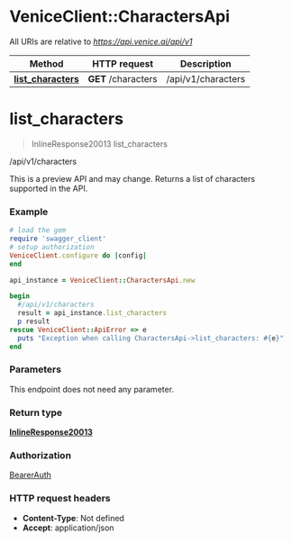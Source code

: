 # VeniceClient::CharactersApi

All URIs are relative to *https://api.venice.ai/api/v1*

Method | HTTP request | Description
------------- | ------------- | -------------
[**list_characters**](CharactersApi.md#list_characters) | **GET** /characters | /api/v1/characters

# **list_characters**
> InlineResponse20013 list_characters

/api/v1/characters

This is a preview API and may change. Returns a list of characters supported in the API.

### Example
```ruby
# load the gem
require 'swagger_client'
# setup authorization
VeniceClient.configure do |config|
end

api_instance = VeniceClient::CharactersApi.new

begin
  #/api/v1/characters
  result = api_instance.list_characters
  p result
rescue VeniceClient::ApiError => e
  puts "Exception when calling CharactersApi->list_characters: #{e}"
end
```

### Parameters
This endpoint does not need any parameter.

### Return type

[**InlineResponse20013**](InlineResponse20013.md)

### Authorization

[BearerAuth](../README.md#BearerAuth)

### HTTP request headers

 - **Content-Type**: Not defined
 - **Accept**: application/json



